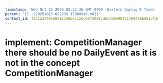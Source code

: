 ```yaml
---
timestamp: 'Wed Oct 15 2025 02:22:36 GMT-0400 (Eastern Daylight Time)'
parent: '[[..\20251015_022236.1380d416.md]]'
content_id: fd312a9f95e0e11c66bec156c00f59d8cdacde0e08f51769486b9613f3ea97a0
---
```


# implement: CompetitionManager there should be no DailyEvent as it is not in the concept CompetitionManager
